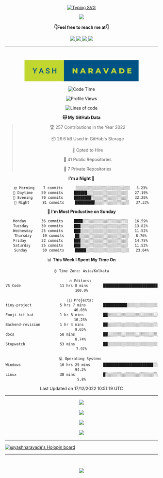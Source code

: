 <p align="center"> 
 <a href="https://git.io/typing-svg"><img src="https://readme-typing-svg.herokuapp.com?font=Fira+Code&weight=500&size=21&duration=4000&pause=1000&center=true&vCenter=true&width=435&lines=Hey+there!+;I'm+Yash!;How+you+doin'%3F;Lemme+show+you+sumn%2C+c'mon!" alt="Typing SVG" /></a>
</p>


<p align="center">
  <a href="https://forthebadge.com">
  <img  src="https://forthebadge.com/images/badges/winter-is-coming.svg" />
  
</a>
</p>

  <p align="center"><b>👇Feel free to reach me at👇</b></p>
<p align="center">
  <a href="https://mail.google.com/mail/u/0/?to=yashdip123@gmail.com&su=Hey&fs=1&tf=cm" target="_blank">
  <img  src="https://img.shields.io/badge/Gmail-EA4335.svg?style=for-the-badge&logo=Gmail&logoColor=white"/>
  <a href="https://twitter.com/yashnaravade" target="_blank">
  <img  src="https://img.shields.io/badge/Twitter-1DA1F2.svg?style=for-the-badge&logo=Twitter&logoColor=white"/>
   <a href="https://www.linkedin.com/in/yashnaravade/" target="_blank">
  <img  src="https://img.shields.io/badge/LinkedIn-0A66C2.svg?style=for-the-badge&logo=LinkedIn&logoColor=white"/>
<a href= "https://www.instagram.com/stellar_dawg_ilxx/" target="_blank">
<img  src="https://img.shields.io/badge/Instagram-E4405F?style=for-the-badge&logo=instagram&logoColor=white"/>
</a>
</p>

<hr/>

<div align="center">
&nbsp;

<p align="center">
  <img  src="yash-naravade.svg" />

  
</p>
 
<!--START_SECTION:waka-->
![Code Time](http://img.shields.io/badge/Code%20Time-14%20hrs%2034%20mins-blue)

![Profile Views](http://img.shields.io/badge/Profile%20Views-307-blue)

![Lines of code](https://img.shields.io/badge/From%20Hello%20World%20I%27ve%20Written-481%20Thousand%20lines%20of%20code-blue)

**🐱 My GitHub Data** 

> 🏆 257 Contributions in the Year 2022
 > 
> 📦 26.6 kB Used in GitHub's Storage 
 > 
> 💼 Opted to Hire
 > 
> 📜 41 Public Repositories 
 > 
> 🔑 7 Private Repositories  
 > 
**I'm a Night 🦉** 

```text
🌞 Morning    7 commits      ░░░░░░░░░░░░░░░░░░░░░░░░░   3.23% 
🌆 Daytime    59 commits     ██████░░░░░░░░░░░░░░░░░░░   27.19% 
🌃 Evening    70 commits     ████████░░░░░░░░░░░░░░░░░   32.26% 
🌙 Night      81 commits     █████████░░░░░░░░░░░░░░░░   37.33%

```
📅 **I'm Most Productive on Sunday** 

```text
Monday       36 commits     ████░░░░░░░░░░░░░░░░░░░░░   16.59% 
Tuesday      30 commits     ███░░░░░░░░░░░░░░░░░░░░░░   13.82% 
Wednesday    25 commits     ███░░░░░░░░░░░░░░░░░░░░░░   11.52% 
Thursday     19 commits     ██░░░░░░░░░░░░░░░░░░░░░░░   8.76% 
Friday       32 commits     ███░░░░░░░░░░░░░░░░░░░░░░   14.75% 
Saturday     25 commits     ███░░░░░░░░░░░░░░░░░░░░░░   11.52% 
Sunday       50 commits     █████░░░░░░░░░░░░░░░░░░░░   23.04%

```


📊 **This Week I Spent My Time On** 

```text
⌚︎ Time Zone: Asia/Kolkata

🔥 Editors: 
VS Code                  11 hrs 8 mins       █████████████████████████   100.0%

🐱‍💻 Projects: 
tiny-project             5 hrs 7 mins        ███████████░░░░░░░░░░░░░░   46.03% 
Emoji-kit-kat            1 hr 8 mins         ██░░░░░░░░░░░░░░░░░░░░░░░   10.23% 
Backend-revision         1 hr 4 mins         ██░░░░░░░░░░░░░░░░░░░░░░░   9.65% 
docs                     58 mins             ██░░░░░░░░░░░░░░░░░░░░░░░   8.74% 
Stopwatch                53 mins             ██░░░░░░░░░░░░░░░░░░░░░░░   7.97%

💻 Operating System: 
Windows                  10 hrs 29 mins      ███████████████████████░░   94.2% 
Linux                    38 mins             █░░░░░░░░░░░░░░░░░░░░░░░░   5.8%

```


 Last Updated on 17/12/2022 10:51:19 UTC
<!--END_SECTION:waka-->

</div>
<hr></hr>

<!-- github stats -->
   
<p align="center">
  <img  src="https://github-readme-stats.vercel.app/api?username=yashnaravade&show_icons=true&theme=radical" />
</p>

<!-- Github streak stats  -->
<p align="center">
  <img  src="https://github-readme-streak-stats.herokuapp.com/?user=yashnaravade&theme=radical" />
</p>
<!-- git profile summary cards -->
<p align="center">
  <img  src="https://github-profile-summary-cards.vercel.app/api/cards/profile-details?username=yashnaravade&theme=monokai" />
</p>

<!-- most used languages  -->
<p align="center">
  <img  src="https://github-profile-summary-cards.vercel.app/api/cards/most-commit-language?username=yashnaravade&theme=monokai" />
</p>

<!-- github stats end -->
<hr/>


<!-- languages and tools -->

<!-- Holopin Badges -->
[![@yashnaravade's Holopin board](https://holopin.me/yashnaravade)](https://holopin.io/@yashnaravade)

<hr/>
<br/>
<p align="center">
  <a href="(https://forthebadge.com)">
  <img  src="https://forthebadge.com/images/badges/built-with-love.svg" />
</a>
</p>
